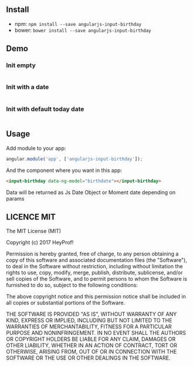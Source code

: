 ## Install

- npm: `npm install --save angularjs-input-birthday`
- bower: `bower install --save angularjs-input-birthday`

## Demo

### Init empty

<input-birthday data-ng-model="birthdateEmpty"></input-birthday>
<pre data-ng-bind="birthdateEmpty"></pre>

### Init with a date

<input-birthday data-ng-model="birthdate"></input-birthday>
<pre data-ng-bind="birthdate"></pre>

### Init with default today date

<input-birthday data-ng-model="birthdateToday" init-today="true"></input-birthday>
<pre data-ng-bind="birthdateToday"></pre>

## Usage

Add module to your app:

```javascript
angular.module('app', ['angularjs-input-birthday']);
```

And the component where you want in this app:

```html
<input-birthday data-ng-model="birthdate"></input-birthday>
```

Data will be returned as Js Date Object or Moment date depending on params

## LICENCE MIT

The MIT License (MIT)

Copyright (c) 2017 HeyProf!

Permission is hereby granted, free of charge, to any person obtaining a copy
of this software and associated documentation files (the "Software"), to deal
in the Software without restriction, including without limitation the rights
to use, copy, modify, merge, publish, distribute, sublicense, and/or sell
copies of the Software, and to permit persons to whom the Software is
furnished to do so, subject to the following conditions:

The above copyright notice and this permission notice shall be included in all
copies or substantial portions of the Software.

THE SOFTWARE IS PROVIDED "AS IS", WITHOUT WARRANTY OF ANY KIND, EXPRESS OR
IMPLIED, INCLUDING BUT NOT LIMITED TO THE WARRANTIES OF MERCHANTABILITY,
FITNESS FOR A PARTICULAR PURPOSE AND NONINFRINGEMENT. IN NO EVENT SHALL THE
AUTHORS OR COPYRIGHT HOLDERS BE LIABLE FOR ANY CLAIM, DAMAGES OR OTHER
LIABILITY, WHETHER IN AN ACTION OF CONTRACT, TORT OR OTHERWISE, ARISING FROM,
OUT OF OR IN CONNECTION WITH THE SOFTWARE OR THE USE OR OTHER DEALINGS IN THE
SOFTWARE.
